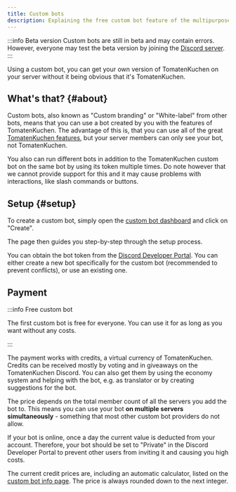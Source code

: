 ```yaml
---
title: Custom bots
description: Explaining the free custom bot feature of the multipurpose bot.
---
```


:::info Beta version
Custom bots are still in beta and may contain errors.
However, everyone may test the beta version by joining the [Discord server](https://tomatenkuchen.com/discord).
:::

Using a custom bot, you can get your own version of TomatenKuchen on your server without it being obvious that it's TomatenKuchen.

## What's that? {#about}

Custom bots, also known as "Custom branding" or "White-label" from other bots, means that you can use a bot created by you with the features of TomatenKuchen.
The advantage of this is, that you can use all of the great [TomatenKuchen features](/features), but your server members can only see your bot, not TomatenKuchen.

You also can run different bots in addition to the TomatenKuchen custom bot on the same bot by using its token multiple times.
Do note however that we cannot provide support for this and it may cause problems with interactions, like slash commands or buttons.

## Setup {#setup}

To create a custom bot, simply open the [custom bot dashboard](https://tomatenkuchen.com/dashboard/custom) and click on "Create".

The page then guides you step-by-step through the setup process.

You can obtain the bot token from the [Discord Developer Portal](https://discord.com/developers/applications). You can either create a new bot specifically for the custom bot (recommended to prevent conflicts), or use an existing one.

## Payment

:::info Free custom bot

The first custom bot is free for everyone. You can use it for as long as you want without any costs.

:::

The payment works with credits, a virtual currency of TomatenKuchen. Credits can be received mostly by voting and in giveaways on the TomatenKuchen Discord.
You can also get them by using the economy system and helping with the bot, e.g. as translator or by creating suggestions for the bot.

The price depends on the total member count of all the servers you add the bot to. This means you can use your bot **on multiple servers simultaneously** - something that most other custom bot providers do not allow.

If your bot is online, once a day the current value is deducted from your account. Therefore, your bot should be set to "Private" in the Discord Developer Portal to prevent other users from inviting it and causing you high costs.

The current credit prices are, including an automatic calculator, listed on the [custom bot info page](https://tomatenkuchen.com/custom).
The price is always rounded down to the next integer.
